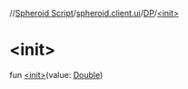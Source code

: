 //[Spheroid Script](../../index.md)/[spheroid.client.ui](../index.md)/[DP](index.md)/[&lt;init&gt;](-init-.md)



# &lt;init&gt;  
 
fun [&lt;init&gt;](-init-.md)(value: [Double](../../spheroid/-double/index.md))  



